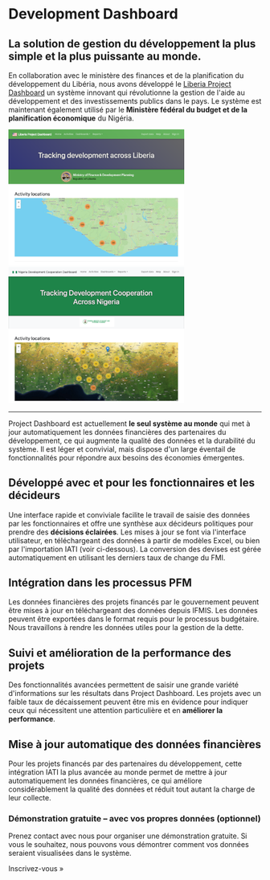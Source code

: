 # Development Dashboard

## La solution de gestion du développement la plus simple et la plus puissante au monde.

En collaboration avec le ministère des finances et de la planification du développement du Libéria, nous avons développé le [Liberia Project Dashboard](https://liberiaprojects.org) un système innovant qui révolutionne la gestion de l'aide au développement et des investissements publics dans le pays. Le système est maintenant également utilisé par le <b>Ministère fédéral du budget et de la planification économique</b> du Nigéria.

<div class="text-center">
<a href="https://liberiaprojects.org">
<img
src="/liberia-project-dashboard-2.png"
width="350px" />
</a>
<a href="https://nigeria.emergentally.com">
<img
src="/nigeria-development-cooperation-dashboard.png"
width="350px" />
</a>
</div>

---

Project Dashboard est actuellement <b>le seul système au monde</b> qui met à jour automatiquement les données financières des partenaires du développement, ce qui augmente la qualité des données et la durabilité du système. Il est léger et convivial, mais dispose d'un large éventail de fonctionnalités pour répondre aux besoins des économies émergentes.

## Développé avec et pour les fonctionnaires et les décideurs

Une interface rapide et conviviale facilite le travail de saisie des données par les fonctionnaires et offre une synthèse aux décideurs politiques pour prendre des <b>décisions éclairées</b>. Les mises à jour se font via l'interface utilisateur, en téléchargeant des données à partir de modèles Excel, ou bien par l'importation IATI (voir ci-dessous). La conversion des devises est gérée automatiquement en utilisant les derniers taux de change du FMI.

## Intégration dans les processus PFM

Les données financières des projets financés par le gouvernement peuvent être mises à jour en téléchargeant des données depuis IFMIS. Les données peuvent être exportées dans le format requis pour le processus budgétaire. Nous travaillons à rendre les données utiles pour la gestion de la dette.

## Suivi et amélioration de la performance des projets

Des fonctionnalités avancées permettent de saisir une grande variété d'informations sur les résultats dans Project Dashboard. Les projets avec un faible taux de décaissement peuvent être mis en évidence pour indiquer ceux qui nécessitent une attention particulière et en <b>améliorer la performance</b>.

## Mise à jour automatique des données financières

Pour les projets financés par des partenaires du développement, cette intégration IATI la plus avancée au monde permet de mettre à jour automatiquement les données financières, ce qui améliore considérablement la qualité des données et réduit tout autant la charge de leur collecte.

<e-alert variant="success" class="p-4">
<h3>Démonstration gratuite &ndash; avec vos propres données (optionnel)</h3>
<p>Prenez contact avec nous pour organiser une démonstration gratuite. Si vous le souhaitez, nous pouvons vous démontrer comment vos données seraient visualisées dans le système.</p>
<e-button variant="light" path="/fr/get-in-touch/">Inscrivez-vous &raquo;</e-button>
</e-alert>